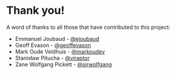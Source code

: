 # Thank you!

A word of thanks to all those that have contributed to this project:

* Emmanuel Joubaud - [@ejoubaud](https://github.com/ejoubaud)
* Geoff Evason - [@geoffevason](https://github.com/geoffevason)
* Mark Oude Veldhuis - [@markoudev](https://github.com/markoudev)
* Stanisław Pitucha - [@viraptor](https://github.com/viraptor)
* Zane Wolfgang Pickett - [@sirwolfgang](https://github.com/sirwolfgang)
